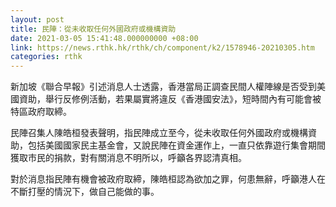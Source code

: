 ```yaml
---
layout: post
title: 民陣：從未收取任何外國政府或機構資助
date: 2021-03-05 15:41:48.000000000 +08:00
link: https://news.rthk.hk/rthk/ch/component/k2/1578946-20210305.htm
categories: rthk
---
```


新加坡《聯合早報》引述消息人士透露，香港當局正調查民間人權陣線是否受到美國資助，舉行反修例活動，若果屬實將違反《香港國安法》，短時間內有可能會被特區政府取締。

民陣召集人陳皓桓發表聲明，指民陣成立至今，從未收取任何外國政府或機構資助，包括美國國家民主基金會，又說民陣在資金運作上，一直只依靠遊行集會期間獲取市民的捐款，對有關消息不明所以，呼籲各界認清真相。

對於消息指民陣有機會被政府取締，陳皓桓認為欲加之罪，何患無辭，呼籲港人在不斷打壓的情況下，做自己能做的事。
